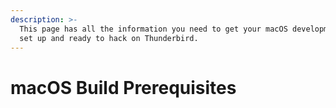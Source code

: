```yaml
---
description: >-
  This page has all the information you need to get your macOS development environment
  set up and ready to hack on Thunderbird.
---
```


# macOS Build Prerequisites